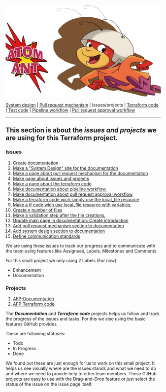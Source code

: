 <img src="https://github.com/MrN00b1101/AATeszt/blob/main/pngwing.com.png" alt="Team logo" style="height: 300px; width:100%;"/>
  
  [System design](https://github.com/MrN00b1101/AATeszt/blob/main/documentation/system_designe.md)
  | [Pull request mechanism](https://github.com/MrN00b1101/AATeszt/blob/main/documentation/pull_request_mechanism.md)
  | Issues/projects
  | [Terraform code](https://github.com/MrN00b1101/AATeszt/blob/main/documentation/terraform_code.md)
  | [Test code](https://github.com/MrN00b1101/AATeszt/blob/main/documentation/test_code.md)
  | [Pipeline workflow](https://github.com/MrN00b1101/AATeszt/blob/main/documentation/pipeline_workflow.md)
  | [Pull request approval workflow](https://github.com/MrN00b1101/AATeszt/blob/main/documentation/pull_request_aproval_workflow.md)
***

## **This section is about the _issues and projects_ we are using for this Terraform project.**

### Issues
1. [Create documentation](https://github.com/MrN00b1101/AtomAntik/issues/1)
2. [Make a "System Design" site for the documentation](https://github.com/MrN00b1101/AtomAntik/issues/7)
3. [Make a page about pull request mechanism for the documentation](https://github.com/MrN00b1101/AtomAntik/issues/8)
4. [Make page about issues and projects](https://github.com/MrN00b1101/AtomAntik/issues/9)
5. [Make a page about the terraform code](https://github.com/MrN00b1101/AtomAntik/issues/10)
6. [Make documentation about pipeline workflow.](https://github.com/MrN00b1101/AtomAntik/issues/11)
7. [Make documentation about pull request approval workflow](https://github.com/MrN00b1101/AtomAntik/issues/12)
8. [Make a terraform code wich simply use the local_file resource](https://github.com/MrN00b1101/AtomAntik/issues/13)
9. [Make a tf code wich use local_file resource with variables.](https://github.com/MrN00b1101/AtomAntik/issues/14)
10. [Create n number of flies](https://github.com/MrN00b1101/AtomAntik/issues/15)
11. [Make a validation step after the file creations.](https://github.com/MrN00b1101/AtomAntik/issues/16)
12. [Update main page in documentation: Create introduction](https://github.com/MrN00b1101/AtomAntik/issues/18)
13. [Add pull request mechanism section to documentation](https://github.com/MrN00b1101/AtomAntik/issues/6)
14. [Add system design section to documentation](https://github.com/MrN00b1101/AtomAntik/issues/5)
15. [Define communication standards](https://github.com/MrN00b1101/AtomAntik/issues/3)

We are using these issues to track our progress and to communicate with the team using features like Assignees, Labels, Milestones and Comments.

For this small project we only using 2 Labels (For now)
+ Enhancement
+ Documentation



### Projects
1. [AFP-Documentation](https://github.com/users/MrN00b1101/projects/1/views/1)
2. [AFP-Terraform code](https://github.com/users/MrN00b1101/projects/4)

The **_Documentation_** and **_Terraform code_** projects helps us follow and track the progress of the issues and tasks. For this we also using the basic features GitHub provides. 

These are following statuses:
+ Todo
+ In Progress
+ Done

We found out these are just enough for us to work on this small project.
It helps us see visually where are the issues stands and what we need to do and where we need to provide help to other team members.
These GitHub projects are easy to use with the Drag-and-Drop feature or just select the status of the issue on the issue page itself.



